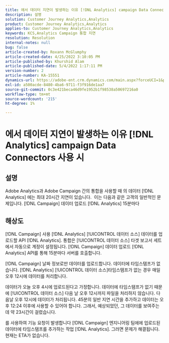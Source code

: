 ```yaml
---
title: 에서 데이터 지연이 발생하는 이유 [!DNL Analytics] campaign Data Connectors 사용 시
description: 설명
solution: Customer Journey Analytics,Analytics
product: Customer Journey Analytics,Analytics
applies-to: Customer Journey Analytics,Analytics
keywords: KCS,Analytics Campaign 통합 지연
resolution: Resolution
internal-notes: null
bug: false
article-created-by: Roxann McGlumphy
article-created-date: 4/25/2022 3:10:05 PM
article-published-by: Khurshid Alam
article-published-date: 5/4/2022 1:17:11 PM
version-number: 2
article-number: KA-15551
dynamics-url: https://adobe-ent.crm.dynamics.com/main.aspx?forceUCI=1&pagetype=entityrecord&etn=knowledgearticle&id=0e3bb3c5-a9c4-ec11-a7b6-0022480a1b51
exl-id: a500acde-8480-4ba6-9711-f3f916de1aa7
source-git-commit: 0c3e421beca46d9fe1952b1f98538a50697216a0
workflow-type: tm+mt
source-wordcount: '215'
ht-degree: 1%

---
```


# 에서 데이터 지연이 발생하는 이유 [!DNL Analytics] campaign Data Connectors 사용 시

## 설명


Adobe Analytics과 Adobe Campaign 간의 통합을 사용할 때 의 데이터 [!DNL Analytics] 에는 최대 20시간 지연이 있습니다.  이는 다음과 같은 고객의 일반적인 문제입니다. [!DNL Campaign] 데이터 업로드 [!DNL Analytics] 15분마다


## 해상도


[!DNL Campaign] 사용 [!DNL Analytics] [!UICONTROL 데이터 소스] 데이터를 업로드할 API [!DNL Analytics]. 통합은 [!UICONTROL 데이터 소스] 타겟 보고서 세트에서 자동으로 계정이 설정됩니다. [!DNL Campaign] 데이터 업로드 [!DNL Analytics] API를 통해 15분마다 서버를 호출합니다.

[!DNL Campaign] 날짜 정보로만 데이터를 업로드합니다. 데이터에 타임스탬프가 없습니다. [!DNL Analytics] [!UICONTROL 데이터 소스]타임스탬프가 없는 경우 매일 오후 12시에 데이터를 처리합니다.

데이터가 오늘 오후 4시에 업로드된다고 가정합니다. 데이터에 타임스탬프가 없기 때문에 [!UICONTROL 데이터 소스] 다음 날 오후 12시까지 파일을 처리하지 않습니다. 다음날 오후 12시에 데이터가 처리됩니다. 45분의 일반 지연 시간을 추가하고 데이터는 오후 12:24 이후에 사용할 수 있어야 합니다. 그래서, 예상되었던, 그 데이터를 보여주는 데 약 23시간이 걸렸습니다.

를 사용하여 기능 요청이 발생합니다 [!DNL Campaign] 엔지니어링 팀에에 업로드된 데이터에 타임스탬프를 추가하는 작업 [!DNL Analytics]. 그러면 문제가 해결됩니다. 현재는 ETA가 없습니다.
